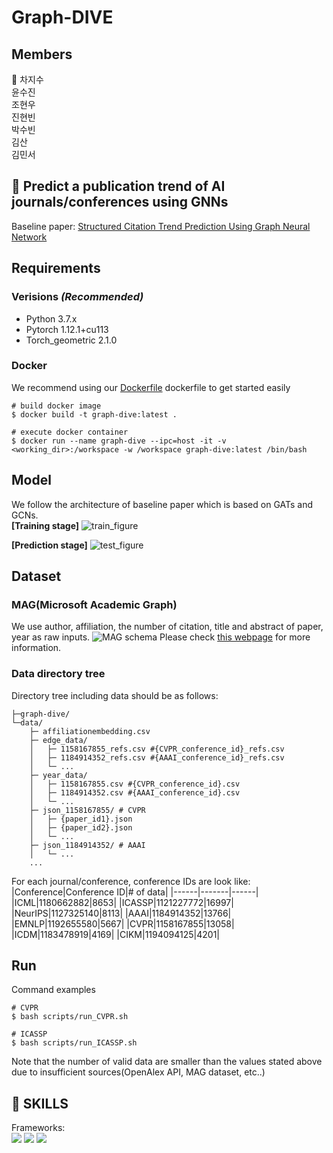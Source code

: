 # Graph-DIVE

## Members
👑 차지수<br>
 윤수진<br>
 조현우<br>
 진현빈<br>
 박수빈<br>
 김산<br>
 김민서<br>

## 📕 Predict a publication trend of AI journals/conferences using GNNs
Baseline paper: <a href="https://ieeexplore.ieee.org/document/9054769">Structured Citation Trend Prediction Using Graph Neural Network</a>

## Requirements

### Verisions *(Recommended)*
* Python 3.7.x  
* Pytorch 1.12.1+cu113  
* Torch_geometric 2.1.0  

### Docker
We recommend using our [Dockerfile](https://github.com/hwCh00/graph-dive/blob/main/Dockerfile) dockerfile to get started easily
```
# build docker image
$ docker build -t graph-dive:latest . 

# execute docker container
$ docker run --name graph-dive --ipc=host -it -v <working_dir>:/workspace -w /workspace graph-dive:latest /bin/bash
```


## Model
We follow the architecture of baseline paper which is based on GATs and GCNs.  
**[Training stage]**
![train_figure](https://user-images.githubusercontent.com/96547408/201436402-ab75bdf4-a249-4c15-82db-d6496a480fde.jpg)


**[Prediction stage]**
![test_figure](https://user-images.githubusercontent.com/96547408/201436425-743df10e-c2a7-4424-9141-f39611579f07.jpg)


## Dataset
### MAG(Microsoft Academic Graph)
We use author, affiliation, the number of citation, title and abstract of paper, year as raw inputs.
![MAG schema](https://user-images.githubusercontent.com/96547408/201435997-98326513-dfcb-4d05-bec1-90a30177e152.png)
Please check <a href="https://learn.microsoft.com/en-us/academic-services/graph/reference-data-schema">this webpage</a> for more information. 

### Data directory tree
Directory tree including data should be as follows:  
``` 
├─graph-dive/
└─data/
	├─ affiliationembedding.csv
	├─ edge_data/
	│   ├─ 1158167855_refs.csv #{CVPR_conference_id}_refs.csv
	│   ├─ 1184914352_refs.csv #{AAAI_conference_id}_refs.csv
	│   └─ ...
	├─ year_data/
	│   ├─ 1158167855.csv #{CVPR_conference_id}.csv
	│   ├─ 1184914352.csv #{AAAI_conference_id}.csv 
	│   └─ ...
	├─ json_1158167855/ # CVPR
	│   ├─ {paper_id1}.json
	│   ├─ {paper_id2}.json
	│   └─ ...
	├─ json_1184914352/ # AAAI
	│   └─ ...
	...
```

For each journal/conference, conference IDs are look like:  
|Conference|Conference ID|# of data|
|------|-------|------|
|ICML|1180662882|8653|
|ICASSP|1121227772|16997|
|NeurIPS|1127325140|8113|
|AAAI|1184914352|13766|
|EMNLP|1192655580|5667|
|CVPR|1158167855|13058|
|ICDM|1183478919|4169|
|CIKM|1194094125|4201|


## Run
Command examples
```
# CVPR
$ bash scripts/run_CVPR.sh

# ICASSP
$ bash scripts/run_ICASSP.sh
```
Note that the number of valid data are smaller than the values stated above due to insufficient sources(OpenAlex API, MAG dataset, etc..)

## 📝 SKILLS
Frameworks:  
<img src="https://img.shields.io/badge/PyTorch-EE4C2C?style=flat-square&logo=pytorch&logoColor=white"/> <img src="https://img.shields.io/badge/scikit-learn-F7931E?style=flat-square&logo=scikit-learn&logoColor=white"/> <img src="https://img.shields.io/badge/pyg-3C2179?style=flat-square&logo=pyg&logoColor=white"/>
